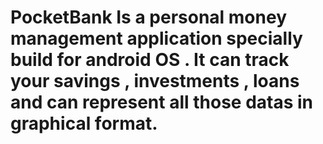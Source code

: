 # PocketBank Is a personal money management application specially build for android OS . It can track your savings , investments , loans and can represent all those datas in graphical format.
